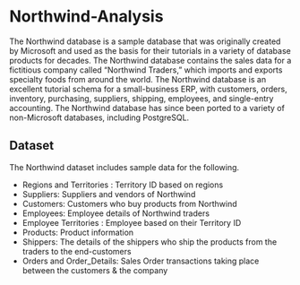 # Northwind-Analysis
The Northwind database is a sample database that was originally created by Microsoft and used as the basis for their tutorials in a variety of database products for decades. The Northwind database contains the sales data for a fictitious company called “Northwind Traders,” which imports and exports specialty foods from around the world. The Northwind database is an excellent tutorial schema for a small-business ERP, with customers, orders, inventory, purchasing, suppliers, shipping, employees, and single-entry accounting. The Northwind database has since been ported to a variety of non-Microsoft databases, including PostgreSQL.

## Dataset
The Northwind dataset includes sample data for the following.

- Regions and Territories : Territory ID based on regions
- Suppliers: Suppliers and vendors of Northwind
- Customers: Customers who buy products from Northwind
- Employees: Employee details of Northwind traders
- Employee Territories : Employee based on their Territory ID
- Products: Product information
- Shippers: The details of the shippers who ship the products from the traders to the end-customers
- Orders and Order_Details: Sales Order transactions taking place between the customers & the company
